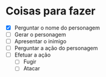 # Coisas para fazer

- [X] Perguntar o nome do personagem
- [ ] Gerar o personagem
- [ ] Apresentar o inimigo
- [ ] Perguntar a ação do personagem
- [ ] Efetuar a ação
    - [ ] Fugir
    - [ ] Atacar
